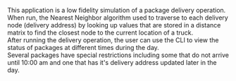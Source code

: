 This application is a low fidelity simulation of a package delivery operation. <br>
When run, the Nearest Neighbor algorithm used to traverse to each delivery node (delivery address) by looking up values that are stored in a distance matrix to find the closest node to the current location of a truck.<br>
After running the delivery operation, the user can use the CLI to view the status of packages at different times during the day.<br>
Several packages have special restrictions including some that do not arrive until 10:00 am and one that has it's delivery address updated later in the day.
